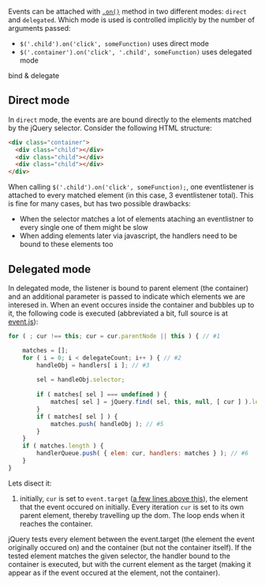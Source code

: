 Events can be attached with  [`.on()`](http://api.jquery.com/on/) method in two different modes: `direct` and `delegated`.
Which mode is used is controlled implicitly by the number of arguments passed:

* `$('.child').on('click', someFunction)` uses direct mode
* `$('.container').on('click', '.child', someFunction)` uses delegated mode

bind & delegate

## Direct mode
In `direct` mode, the events are are bound directly to the elements matched by the jQuery selector. Consider the following HTML structure:

```html
<div class="container">
  <div class="child"></div>
  <div class="child"></div>
  <div class="child"></div>
</div>
```

When calling `$('.child').on('click', someFunction);`, one eventlistener is attached to every matched element (in this case, 3 eventlistener total). This is fine for many cases, but has two possible drawbacks:
* When the selector matches a lot of elements ataching an eventlistner to every single one of them might be slow
* When adding elements later via javascript, the handlers need to be bound to these elements too

## Delegated mode
In delegated mode, the listener is bound to parent element (the container) and an additional parameter is passed to indicate which elements we are interesed in. When an event occures inside the container and bubbles up to it, the following code is executed (abbreviated a bit, full source is at [event.js](https://github.com/jquery/jquery/blob/1de834672959636da8c06263c3530226b17a84c3/src/event.js#L359)):

```javascript
for ( ; cur !== this; cur = cur.parentNode || this ) { // #1

	matches = [];
	for ( i = 0; i < delegateCount; i++ ) { // #2
		handleObj = handlers[ i ]; // #3
	
		sel = handleObj.selector;
	
		if ( matches[ sel ] === undefined ) {
			matches[ sel ] = jQuery.find( sel, this, null, [ cur ] ).length; // #4
		}
		if ( matches[ sel ] ) {
			matches.push( handleObj ); // #5
		}
	}
	if ( matches.length ) {
		handlerQueue.push( { elem: cur, handlers: matches } ); // #6
	}
}
```

Lets disect it:

1. initially, `cur` is set to `event.target` ([a few lines above this](https://github.com/jquery/jquery/blob/1de834672959636da8c06263c3530226b17a84c3/src/event.js#L348)), the element that the event occured on initially. Every iteration `cur` is set to its own parent element, thereby travelling up the dom. The loop ends when it reaches the container.


jQuery tests every element between the event.target (the element the event originally occured on) and the container (but not the container itself). If the tested element matches the given selector, the handler bound to the container is executed, but with the current element as the target (making it appear as if the event occured at the element, not the container).
